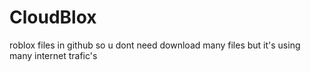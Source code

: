 # CloudBlox
roblox files in github so u dont need download many files but it's using many internet trafic's
